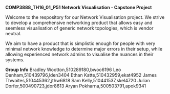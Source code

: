 **COMP3888_TH16_01_P51 Network Visualisation - Capstone Project**

Welcome to the respository for our Network Visualisation project. We strive to develop a comprehensive networking product that allows easy and seemless visualisation of generic network topologies, which is vendor neutral.

We aim to have a product that is simplistic enough for people with very minimal network knowledge to determine major errors in their setup, while allowing experienced network admins to visualise the nuances in their systems.


**Group Info**
Bradley Wootton,510289180,bwoo6196
Leo Denham,510439796,lden3404
Ethan Katte,510432959,ekat4952
James Thwaites,510445362,jthw6818
Sam Kelly,510441537,skel4720
Julian Dorfer,500490723,jdor8613
Aryan Pokharna,500503791,apok9341

